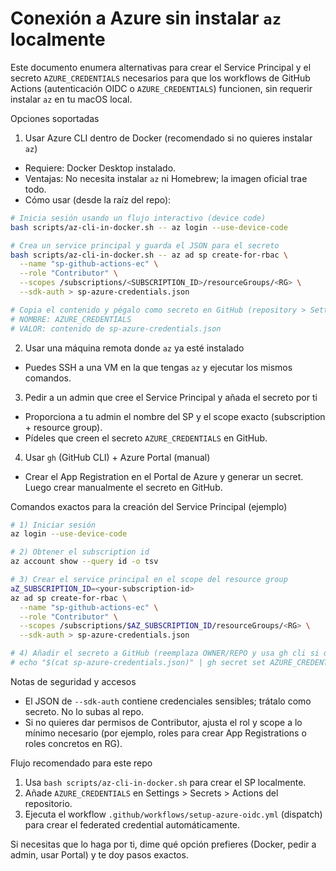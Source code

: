 # Conexión a Azure sin instalar `az` localmente

Este documento enumera alternativas para crear el Service Principal y el secreto `AZURE_CREDENTIALS` necesarios para que los workflows de GitHub Actions (autenticación OIDC o `AZURE_CREDENTIALS`) funcionen, sin requerir instalar `az` en tu macOS local.

Opciones soportadas

1) Usar Azure CLI dentro de Docker (recomendado si no quieres instalar `az`)

- Requiere: Docker Desktop instalado.
- Ventajas: No necesita instalar `az` ni Homebrew; la imagen oficial trae todo.
- Cómo usar (desde la raíz del repo):

```bash
# Inicia sesión usando un flujo interactivo (device code)
bash scripts/az-cli-in-docker.sh -- az login --use-device-code

# Crea un service principal y guarda el JSON para el secreto
bash scripts/az-cli-in-docker.sh -- az ad sp create-for-rbac \
  --name "sp-github-actions-ec" \
  --role "Contributor" \
  --scopes /subscriptions/<SUBSCRIPTION_ID>/resourceGroups/<RG> \
  --sdk-auth > sp-azure-credentials.json

# Copia el contenido y pégalo como secreto en GitHub (repository > Settings > Secrets > Actions > New repository secret)
# NOMBRE: AZURE_CREDENTIALS
# VALOR: contenido de sp-azure-credentials.json
```

2) Usar una máquina remota donde `az` ya esté instalado

- Puedes SSH a una VM en la que tengas `az` y ejecutar los mismos comandos.

3) Pedir a un admin que cree el Service Principal y añada el secreto por ti

- Proporciona a tu admin el nombre del SP y el scope exacto (subscription + resource group).
- Pídeles que creen el secreto `AZURE_CREDENTIALS` en GitHub.

4) Usar `gh` (GitHub CLI) + Azure Portal (manual)

- Crear el App Registration en el Portal de Azure y generar un secret. Luego crear manualmente el secreto en GitHub.

Comandos exactos para la creación del Service Principal (ejemplo)

```bash
# 1) Iniciar sesión
az login --use-device-code

# 2) Obtener el subscription id
az account show --query id -o tsv

# 3) Crear el service principal en el scope del resource group
aZ_SUBSCRIPTION_ID=<your-subscription-id>
az ad sp create-for-rbac \
  --name "sp-github-actions-ec" \
  --role "Contributor" \
  --scopes /subscriptions/$AZ_SUBSCRIPTION_ID/resourceGroups/<RG> \
  --sdk-auth > sp-azure-credentials.json

# 4) Añadir el secreto a GitHub (reemplaza OWNER/REPO y usa gh cli si quieres):
# echo "$(cat sp-azure-credentials.json)" | gh secret set AZURE_CREDENTIALS --repo OWNER/REPO
```

Notas de seguridad y accesos

- El JSON de `--sdk-auth` contiene credenciales sensibles; trátalo como secreto. No lo subas al repo.
- Si no quieres dar permisos de Contributor, ajusta el rol y scope a lo mínimo necesario (por ejemplo, roles para crear App Registrations o roles concretos en RG).

Flujo recomendado para este repo

1. Usa `bash scripts/az-cli-in-docker.sh` para crear el SP localmente.
2. Añade `AZURE_CREDENTIALS` en Settings > Secrets > Actions del repositorio.
3. Ejecuta el workflow `.github/workflows/setup-azure-oidc.yml` (dispatch) para crear el federated credential automáticamente.

Si necesitas que lo haga por ti, dime qué opción prefieres (Docker, pedir a admin, usar Portal) y te doy pasos exactos.
